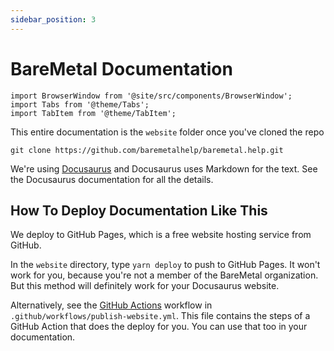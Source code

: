```yaml
---
sidebar_position: 3
---
```


# BareMetal Documentation

```mdx-code-block
import BrowserWindow from '@site/src/components/BrowserWindow';
import Tabs from '@theme/Tabs';
import TabItem from '@theme/TabItem';
```

This entire documentation is the `website` folder once you've cloned the repo 

```
git clone https://github.com/baremetalhelp/baremetal.help.git
```

We're using [Docusaurus](https://docusaurus.io/) and Docusaurus uses Markdown for the text. See the Docusaurus documentation for all the details.

## How To Deploy Documentation Like This

We deploy to GitHub Pages, which is a free website hosting service from GitHub.

In the `website` directory, type `yarn deploy` to push to GitHub Pages. It won't work for you, because you're not a member of the BareMetal organization. But this method will definitely work for your Docusaurus website.

Alternatively, see the [GitHub Actions](https://docs.github.com/en/actions) workflow in `.github/workflows/publish-website.yml`. This file contains the steps of a GitHub Action that does the deploy for you. You can use that too in your documentation.

